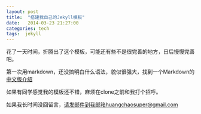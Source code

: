 ```yaml
---
layout: post
title:  "搭建我自己的Jekyll模板"
date:   2014-03-23 21:27:00
categories: tech
tags:  jekyll
---
```


花了一天时间，折腾出了这个模板，可能还有些不是很完善的地方，日后慢慢完善吧。

第一次用markdown，还没搞明白什么语法，貌似很强大，找到一个Markdown的[中文版介绍][1]

如果有同学感觉我的模板还不错，麻烦在clone之前和我打个招呼。

如果我长时间没回留言，请发邮件到我邮箱huangchaosuper@gmail.com

  [1]: http://huangchaosuper.blog.51cto.com